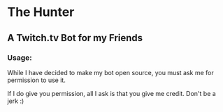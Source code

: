 # The Hunter #
## A Twitch.tv Bot for my Friends ##

### Usage: ###
While I have decided to make my bot open source, you must ask me for permission to use it.

If I do give you permission, all I ask is that you give me credit. Don't be a jerk :)
